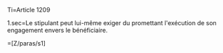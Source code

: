Ti=Article 1209

1.sec=Le stipulant peut lui-même exiger du promettant l'exécution de son engagement envers le bénéficiaire.

=[Z/paras/s1]
